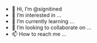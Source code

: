 - 👋 Hi, I’m @signitined
- 👀 I’m interested in ...
- 🌱 I’m currently learning ...
- 💞️ I’m looking to collaborate on ...
- 📫 How to reach me ...

<!---
signitined/signitined is a ✨ special ✨ repository because its `README.md` (this file) appears on your GitHub profile.
You can click the Preview link to take a look at your changes.
--->
